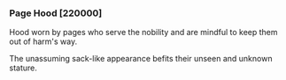 ### Page Hood [220000]

Hood worn by pages who serve the nobility and are mindful to keep them out of harm's way.

The unassuming sack-like appearance befits their unseen and unknown stature.